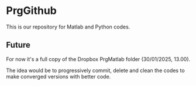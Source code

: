 # PrgGithub
This is our repository for Matlab and Python codes. 

## Future

For now it's a full copy of the Dropbox PrgMatlab folder (30/01/2025, 13.00).

The idea would be to progressively commit, delete and clean the codes to make converged versions with better code.

